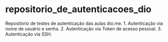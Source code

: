 # repositorio_de_autenticacoes_dio
Repositório de testes de autenticação das aulas dio.me.
	1. Autenticação via nome de usuário e senha.
	2. Autenticação via Token de acesso pessoal.
	3. Autenticação via SSH.